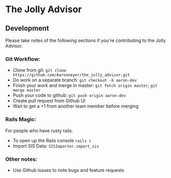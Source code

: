 # The Jolly Advisor

## Development

Please take notes of the following sections if you're contributing to the Jolly Advisor.

### Git Workflow:
- Clone from git: `git clone https://github.com/Aaronneyer/the_jolly_advisor.git`
- Do work on a separate branch: `git checkout -b aaron-dev`
- Finish your work and merge in master: `git fetch origin master`; `git merge master`
- Push your code to github: `git push origin aaron-dev`
- Create pull request from Github UI
- Wait to get a +1 from another team member before merging

### Rails Magic:
For people who have rusty rails.

- To open up the Rails console `rails c`
- Import SIS Data: `SISImporter.import_sis`

### Other notes:

- Use Github issues to note bugs and feature requests


